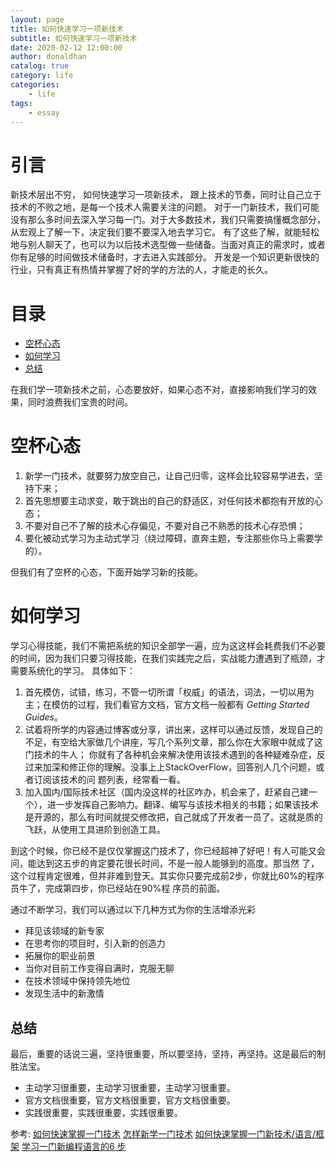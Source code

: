 ```yaml
---
layout: page
title: 如何快速学习一项新技术
subtitle: 如何快速学习一项新技术
date: 2020-02-12 12:00:00
author: donaldhan
catalog: true
category: life
categories:
    - life
tags:
    - essay
---
```


# 引言
新技术层出不穷， 如何快速学习一项新技术， 跟上技术的节奏，同时让自己立于技术的不败之地，是每一个技术人需要关注的问题。
对于一门新技术，我们可能没有那么多时间去深入学习每一门。对于大多数技术，我们只需要搞懂概念部分，从宏观上了解一下，决定我们要不要深入地去学习它。
有了这些了解，就能轻松地与别人聊天了，也可以为以后技术选型做一些储备。当面对真正的需求时，或者你有足够的时间做技术储备时，才去进入实践部分。
开发是一个知识更新很快的行业，只有真正有热情并掌握了好的学的方法的人，才能走的长久。

# 目录
* [空杯心态](#空杯心态)
* [如何学习](#如何学习)
* [总结](#总结)

在我们学一项新技术之前，心态要放好，如果心态不对，直接影响我们学习的效果，同时浪费我们宝贵的时间。
# 空杯心态

1. 新学一门技术，就要努力放空自己，让自己归零，这样会比较容易学进去，坚持下来；
2. 首先思想要主动求变，敢于跳出的自己的舒适区，对任何技术都抱有开放的心态；
3. 不要对自己不了解的技术心存偏见，不要对自己不熟悉的技术心存恐惧；
4. 要化被动式学习为主动式学习（绕过障碍，直奔主题，专注那些你马上需要学的）。

但我们有了空杯的心态，下面开始学习新的技能。

# 如何学习
学习心得技能，我们不需把系统的知识全部学一遍，应为这这样会耗费我们不必要的时间，因为我们只要习得技能，在我们实践完之后，实战能力遭遇到了瓶颈，才需要系统化的学习。
具体如下：

1. 首先模仿，试错，练习，不管一切所谓「权威」的语法，词法，一切以用为主；在模仿的过程，我们看官方文档，官方文档一般都有 *Getting Started Guides*。
2. 试着将所学的内容通过博客或分享，讲出来，这样可以通过反馈，发现自己的不足，有空给大家做几个讲座，写几个系列文章，那么你在大家眼中就成了这门技术的牛人；
你就有了各种机会来解决使用该技术遇到的各种疑难杂症，反过来加深和修正你的理解。没事上上StackOverFlow，回答别人几个问题，或者订阅该技术的问 题列表，经常看一看。
3. 加入国内/国际技术社区（国内没这样的社区咋办，机会来了，赶紧自己建一个），进一步发挥自己影响力。翻译、编写与该技术相关的书籍；如果该技术是开源的，那么有时间就提交修改把，自己就成了开发者一员了。这就是质的飞跃，从使用工具进阶到创造工具。

到这个时候，你已经不是仅仅掌握这门技术了，你已经超神了好吧！有人可能又会问，能达到这五步的肯定要花很长时间，不是一般人能够到的高度。那当然 了，这个过程肯定很难，但并非难到登天。其实你只要完成前2步，你就比60%的程序员牛了，完成第四步，你已经站在90%程 序员的前面。



通过不断学习，我们可以通过以下几种方式为你的生活增添光彩

* 拜见该领域的新专家
* 在思考你的项目时，引入新的创造力
* 拓展你的职业前景
* 当你对目前工作变得自满时，克服无聊
* 在技术领域中保持领先地位
* 发现生活中的新激情

## 总结

最后，重要的话说三遍，坚持很重要，所以要坚持，坚持，再坚持。这是最后的制胜法宝。

* 主动学习很重要，主动学习很重要，主动学习很重要。
* 官方文档很重要，官方文档很重要，官方文档很重要。
* 实践很重要，实践很重要，实践很重要。


参考:
[如何快速掌握一门技术][]
[怎样新学一门技术][]
[如何快速掌握一门新技术/语言/框架][]
[学习一门新编程语言的6 步][]

[怎样新学一门技术]:https://www.kancloud.cn/foruok/ramble_programmer/85791    "怎样新学一门技术"
[如何快速掌握一门技术]:https://zhuanlan.zhihu.com/p/19854703    "如何快速掌握一门技术"
[如何快速掌握一门新技术/语言/框架]:https://www.cnblogs.com/huang0925/p/4735689.html    "如何快速掌握一门新技术/语言/框架"

[学习一门新编程语言的6 步]:https://www.infoq.cn/article/OX2kyNvpp4dmhFSoLy90    "学习一门新编程语言的 6 步"


